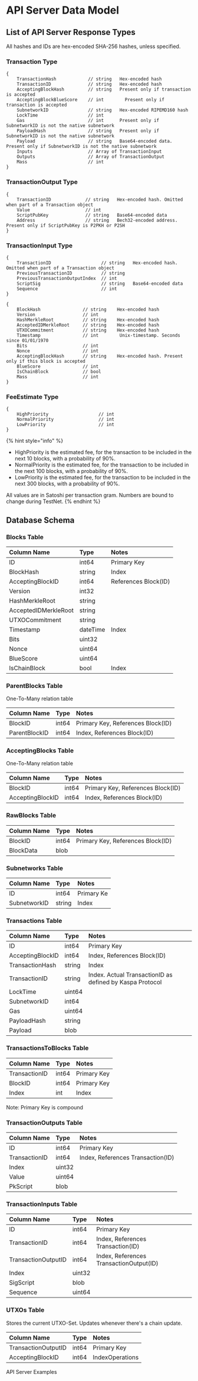 # API Server Data Model



## List of API Server Response Types

All hashes and IDs are hex-encoded SHA-256 hashes, unless specified.

### Transaction Type

```text
{
    TransactionHash            // string   Hex-encoded hash
    TransactionID              // string   Hex-encoded hash
    AcceptingBlockHash         // string   Present only if transaction is accepted
    AcceptingBlockBlueScore    // int        Present only if transaction is accepted
    SubnetworkID               // string   Hex-encoded RIPEMD160 hash
    LockTime                   // int      
    Gas                        // int      Present only if SubnetworkID is not the native subnetwork
    PayloadHash                // string   Present only if SubnetworkID is not the native subnetwork
    Payload                    // string   Base64-encoded data. Present only if SubnetworkID is not the native subnetwork
    Inputs                     // Array of TransactionInput
    Outputs                    // Array of TransactionOutput
    Mass                       // int 
}
```

### TransactionOutput Type

```text
{
    TransactionID             // string   Hex-encoded hash. Omitted when part of a Transaction object
    Value                     // int
    ScriptPubKey              // string   Base64-encoded data
    Address                   // string   Bech32-encoded address. Present only if ScriptPubKey is P2PKH or P2SH
}
```

### TransactionInput Type

```text
{
    TransactionID                   // string   Hex-encoded hash. Omitted when part of a Transaction object
    PreviousTransactionID           // string
    PreviousTransactionOutputIndex  // int
    ScriptSig                       // string   Base64-encoded data
    Sequence                        // int
}
```

```text
{
    BlockHash                // string    Hex-encoded hash
    Version                  // int        
    HashMerkleRoot           // string    Hex-encoded hash
    AcceptedIDMerkleRoot     // string    Hex-encoded hash
    UTXOCommitment           // string    Hex-encoded hash
    Timestamp                // int        Unix-timestamp. Seconds since 01/01/1970    
    Bits                     // int        
    Nonce                    // int        
    AcceptingBlockHash       // string    Hex-encoded hash. Present only if this block is accepted
    BlueScore                // int        
    IsChainBlock             // bool        
    Mass                     // int         
}
```

### FeeEstimate Type

```text
{
    HighPriority                   // int        
    NormalPriority                 // int        
    LowPriority                    // int        
}
```

{% hint style="info" %}
* HighPriority is the estimated fee, for the transaction to be included in the next 10 blocks, with a probability of 90%.
* NormalPriority is the estimated fee, for the transaction to be included in the next 100 blocks, with a probability of 90%.
* LowPriority is the estimated fee, for the transaction to be included in the next 300 blocks, with a probability of 90%.

All values are in Satoshi per transaction gram.  Numbers are bound to change during TestNet.
{% endhint %}



## Database Schema

### Blocks Table

| Column Name | Type | Notes |
| :--- | :--- | :--- |
| ID | int64 | Primary Key |
| BlockHash | string | Index |
| AcceptingBlockID | int64 | References Block\(ID\) |
| Version | int32 |  |
| HashMerkleRoot | string |  |
| AcceptedIDMerkleRoot | string |  |
| UTXOCommitment | string |  |
| Timestamp | dateTime | Index |
| Bits | uint32 |  |
| Nonce | uint64 |  |
| BlueScore | uint64 |  |
| IsChainBlock | bool | Index |

### ParentBlocks Table

One-To-Many relation table

| Column Name | Type | Notes |
| :--- | :--- | :--- |
| BlockID | int64 | Primary Key, References Block\(ID\) |
| ParentBlockID | int64 | Index, References Block\(ID\) |

### AcceptingBlocks Table

One-To-Many relation table

| Column Name | Type | Notes |
| :--- | :--- | :--- |
| BlockID | int64 | Primary Key, References Block\(ID\) |
| AcceptingBlockID | int64 | Index, References Block\(ID\) |

### RawBlocks Table

| Column Name | Type | Notes |
| :--- | :--- | :--- |
| BlockID | int64 | Primary Key, References Block\(ID\) |
| BlockData | blob |  |

### Subnetworks Table

| Column Name | Type | Notes |
| :--- | :--- | :--- |
| ID | int64 | Primary Ke |
| SubnetworkID | string | Index |

### Transactions Table

| Column Name | Type | Notes |
| :--- | :--- | :--- |
| ID | int64 | Primary Key |
| AcceptingBlockID | int64 | Index, References Block\(ID\) |
| TransactionHash | string | Index |
| TransactionID | string | Index. Actual TransactionID as defined by Kaspa Protocol |
| LockTime | uint64 |  |
| SubnetworkID | int64 |  |
| Gas | uint64 |  |
| PayloadHash | string |  |
| Payload | blob |  |

### TransactionsToBlocks Table

| Column Name | Type | Notes |
| :--- | :--- | :--- |
| TransactionID | int64 | Primary Key |
| BlockID | int64 | Primary Key |
| Index | int | Index |

Note: Primary Key is compound

### TransactionOutputs Table

| Column Name | Type | Notes |
| :--- | :--- | :--- |
| ID | int64 | Primary Key |
| TransactionID | int64 | Index, References Transaction\(ID\) |
| Index | uint32 |  |
| Value | uint64 |  |
| PkScript | blob |  |

### TransactionInputs Table

| Column Name | Type | Notes |
| :--- | :--- | :--- |
| ID | int64 | Primary Key |
| TransactionID | int64 | Index, References Transaction\(ID\) |
| TransactionOutputID | int64 | Index, References TransactionOutput\(ID\) |
| Index | uint32 |  |
| SigScript | blob |  |
| Sequence | uint64 |  |

### UTXOs Table

Stores the current UTXO-Set. Updates whenever there's a chain update.

| Column Name | Type | Notes |
| :--- | :--- | :--- |
| TransactionOutputID | int64 | Primary Key |
| AcceptingBlockID | int64 | IndexOperations |

API Server Examples

